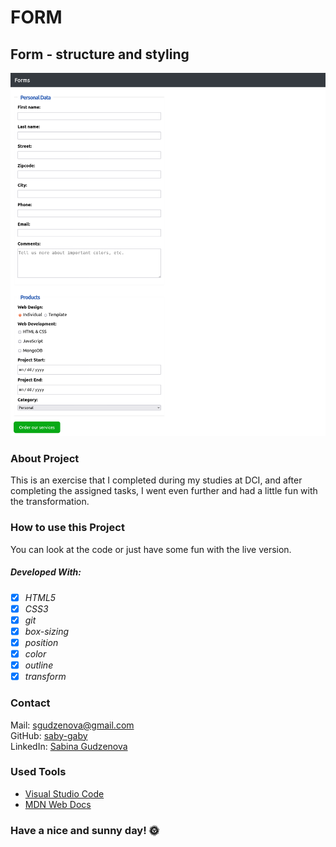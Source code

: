 # FORM

## Form - structure and styling

![Screenshot from Project](./mockup.png)

### About Project

This is an exercise that I completed during my studies at DCI, and after completing the assigned tasks, I went even further and had a little fun with the transformation.

### How to use this Project

You can look at the code or just have some fun with the live version.

##### Developed With:

- [x] _HTML5_
- [x] _CSS3_
- [x] _git_
- [x] _box-sizing_
- [x] _position_
- [x] _color_
- [x] _outline_
- [x] _transform_

### Contact

Mail: <sgudzenova@gmail.com><br>
GitHub: [saby-gaby](https://github.com/saby-gaby)<br>
LinkedIn: [Sabina Gudzenova](https://www.linkedin.com/in/sabina-gudzenova-3a8753234/)

### Used Tools

- [Visual Studio Code](https://code.visualstudio.com/)
- [MDN Web Docs](https://developer.mozilla.org/en-US/)

### Have a nice and sunny day! 🌞